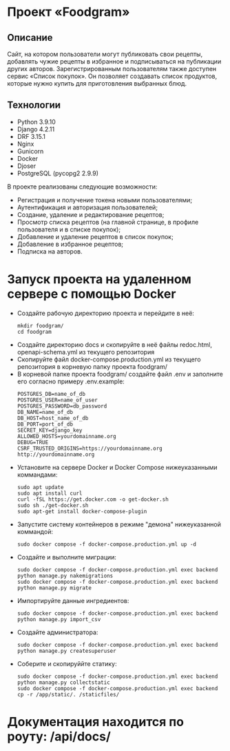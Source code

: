# Проект «Foodgram»

## Описание
Cайт, на котором пользователи могут публиковать свои рецепты, добавлять чужие рецепты в избранное и подписываться на публикации других авторов. 
Зарегистрированным пользователям также доступен сервис «Список покупок». Он позволяет создавать список продуктов, которые нужно купить для приготовления выбранных блюд.

## Технологии
* Python 3.9.10
* Django 4.2.11
* DRF 3.15.1
* Nginx
* Gunicorn
* Docker
* Djoser
* PostgreSQL (pycopg2 2.9.9)

В проекте реализованы следующие возможности:
* Регистрация и получение токена новыми пользователями;
* Аутентификация и авторизация пользователей;
* Создание, удаление и редактирование рецептов;
* Просмотр списка рецептов (на главной странице, в профиле пользователя и в списке покупок);
* Добавление и удаление рецептов в список покупок;
* Добавление в избранное рецептов;
* Подписка на авторов.

# Запуск проекта на удаленном сервере с помощью Docker
* Создайте рабочую директорию проекта и перейдите в неё:
  ```
  mkdir foodgram/
  cd foodgram
  ```
* Создайте директорию docs и скопируйте в неё файлы redoc.html, openapi-schema.yml из текущего репозитория
* Скопируйте файл docker-compose.production.yml из текущего репозитория в корневую папку проекта foodgram/
* В корневой папке проекта foodgram/ создайте файл .env и заполните его согласно примеру .env.example:
  ```
  POSTGRES_DB=name_of_db
  POSTGRES_USER=name_of_user
  POSTGRES_PASSWORD=db_password
  DB_NAME=name_of_db
  DB_HOST=host_name_of_db
  DB_PORT=port_of_db
  SECRET_KEY=django_key
  ALLOWED_HOSTS=yourdomainname.org
  DEBUG=TRUE
  CSRF_TRUSTED_ORIGINS=https://yourdomainname.org http://yourdomainname.org
  ```
* Установите на сервере Docker и Docker Compose нижеуказанными коммандами:
  ```
  sudo apt update
  sudo apt install curl
  curl -fSL https://get.docker.com -o get-docker.sh
  sudo sh ./get-docker.sh
  sudo apt-get install docker-compose-plugin
  ```
* Запустите систему контейнеров в режиме "демона" нижеуказанной коммандой:
  ```
  sudo docker compose -f docker-compose.production.yml up -d
  ```
* Создайте и выполните миграции:
  ```
  sudo docker compose -f docker-compose.production.yml exec backend python manage.py nakemigrations
  sudo docker compose -f docker-compose.production.yml exec backend python manage.py migrate
  ```
* Импортируйте данные ингредиентов:
  ```
  sudo docker compose -f docker-compose.production.yml exec backend python manage.py import_csv
  ```
* Создайте администратора:
  ```
  sudo docker compose -f docker-compose.production.yml exec backend python manage.py createsuperuser
  ```
* Соберите и скопируййте статику:
  ```
  sudo docker compose -f docker-compose.production.yml exec backend python manage.py collectstatic
  sudo docker compose -f docker-compose.production.yml exec backend cp -r /app/static/. /staticfiles/
  ```
# Документация находится по роуту: /api/docs/
  
  


